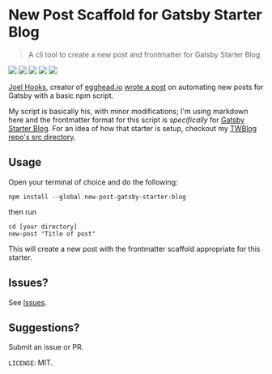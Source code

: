 # New Post Scaffold for Gatsby Starter Blog

> A cli tool to create a new post and frontmatter for Gatsby Starter Blog

![](https://img.shields.io/npm/v/new-post-gatsby-starter-blog.svg?colorB=%2306D7D9&style=flat) ![](https://img.shields.io/npm/l/new-post-gatsby-starter-blog.svg?colorB=%23FFAFFA&style=flat) ![](https://img.shields.io/github/followers/twhite96.svg?label=Follow&style=social) ![](https://img.shields.io/npm/dt/new-post-gatsby-starter-blog.svg?colorB=%23920358&style=flat) ![](https://img.shields.io/twitter/follow/TiffanyW_412.svg?label=Follow&style=social)

[Joel Hooks](https://twitter.com/jhooks), creator of [egghead.io](https://egghead.io) [wrote a post](https://joelhooks.com/a-handy-npm-script-for-creating-a-new-gatsby-blog-post) on automating new posts for Gatsby with a basic npm script.

My script is basically his, with minor modifications; I'm using markdown here and the frontmatter format for this script is *specifically* for [Gatsby Starter Blog](https://www.gatsbyjs.org/starters/gatsbyjs/gatsby-starter-blog/). For an idea of how that starter is setup, checkout my [TWBlog repo's src directory](https://github.com/twhite96/TWBlog/tree/master/src/pages).

## Usage

Open your terminal of choice and do the following:

```shell
npm install --global new-post-gatsby-starter-blog
```
then run

```shell
cd [your directory]
new-post "Title of post"
```

This will create a new post with the frontmatter scaffold appropriate for this starter.

## Issues?

See [Issues](https://github.com/twhite96/gatsby-starter-blog-new-post/issues).

## Suggestions?

Submit an issue or PR.

`LICENSE`: MIT.

